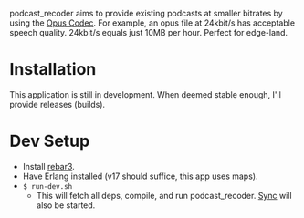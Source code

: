 
podcast_recoder aims to provide existing podcasts at smaller bitrates by using the [Opus Codec](http://opus-codec.org/). For example, an opus file at 24kbit/s has acceptable speech quality. 24kbit/s equals just 10MB per hour. Perfect for edge-land.

Installation
============
This application is still in development. When deemed stable enough, I'll provide releases (builds).

Dev Setup
=========
 * Install [rebar3](https://www.rebar3.org/).
 * Have Erlang installed (v17 should suffice, this app uses maps).
 * `$ run-dev.sh`
   * This will fetch all deps, compile, and run podcast_recoder. [Sync](https://github.com/rustyio/sync) will also be started.

